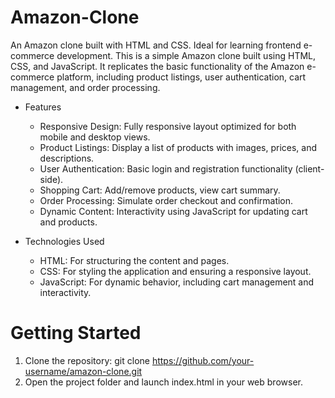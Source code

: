 # Amazon-Clone
An Amazon clone built with HTML and CSS. Ideal for learning frontend e-commerce development.
This is a simple Amazon clone built using HTML, CSS, and JavaScript. It replicates the basic functionality of the Amazon e-commerce platform, including product listings, user authentication, cart management, and order processing.

- Features
  - Responsive Design: Fully responsive layout optimized for both mobile and desktop views.
  - Product Listings: Display a list of products with images, prices, and descriptions.
  - User Authentication: Basic login and registration functionality (client-side).
  - Shopping Cart: Add/remove products, view cart summary.
  - Order Processing: Simulate order checkout and confirmation.
  - Dynamic Content: Interactivity using JavaScript for updating cart and products.
    
- Technologies Used
  - HTML: For structuring the content and pages.
  - CSS: For styling the application and ensuring a responsive layout.
  - JavaScript: For dynamic behavior, including cart management and interactivity.

# Getting Started
1. Clone the repository:
   git clone https://github.com/your-username/amazon-clone.git
2. Open the project folder and launch index.html in your web browser.

